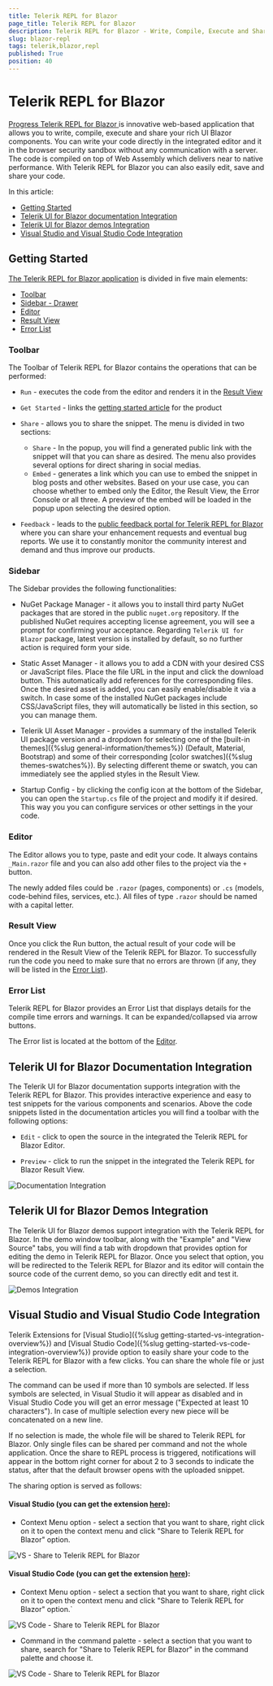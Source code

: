 ```yaml
---
title: Telerik REPL for Blazor
page_title: Telerik REPL for Blazor
description: Telerik REPL for Blazor - Write, Compile, Execute and Share your rich UI Blazor components.
slug: blazor-repl
tags: telerik,blazor,repl
published: True
position: 40
---
```


# Telerik REPL for Blazor

<a href = "https://telerik.com/blazor-ui/repl/getting-started" target = "_blank"> Progress Telerik REPL for Blazor </a> is innovative web-based application that allows you to write, compile, execute and share your rich UI Blazor components. You can write your code directly in the integrated editor and it in the browser security sandbox without any communication with a server. The code is compiled on top of Web Assembly which delivers near to native performance. With Telerik REPL for Blazor you can also easily edit, save and share your code.

In this article:

* [Getting Started](#getting-started)
* [Telerik UI for Blazor documentation Integration](#telerik-ui-for-blazor-documentation-integration)
* [Telerik UI for Blazor demos Integration](#telerik-ui-for-blazor-demos-integration)
* [Visual Studio and Visual Studio Code Integration](#visual-studio-and-visual-studio-code-integration)

## Getting Started

<a href = "https://blazorrepl.telerik.com/" target = "_blank">The Telerik REPL for Blazor application</a> is divided in five main elements:

* [Toolbar](#toolbar)
* [Sidebar - Drawer](#sidebar---drawer)
* [Editor](#editor)
* [Result View](#result-view)
* [Error List](#error-list)

<!-- ![Overview](images/repl-overview.png) -->

### Toolbar

The Toolbar of Telerik REPL for Blazor contains the operations that can be performed:

* `Run` - executes the code from the editor and renders it in the [Result View](#result-view)

* `Get Started` - links the [getting started article](https://telerik.com/blazor-ui/repl/getting-started) for the product

* `Share` - allows you to share the snippet. The menu is divided in two sections:
    *  `Share` - In the popup, you will find a generated public link with the snippet will that you can share as desired. The menu also provides several options for direct sharing in social medias.
    * `Embed` - generates a link which you can use to embed the snippet in blog posts and other websites. Based on your use case, you can choose whether to embed only the Editor, the Result View, the Error Console or all three. A preview of the embed will be loaded in the popup upon selecting the desired option.
    
* `Feedback` - leads to the [public feedback portal for Telerik REPL for Blazor](https://feedback.telerik.com/repl) where you can share your enhancement requests and eventual bug reports. We use it to constantly monitor the community interest and demand and thus improve our products.

### Sidebar

The Sidebar provides the following functionalities:

* NuGet Package Manager - it allows you to install third party NuGet packages that are stored in the public `nuget.org` repository. If the published NuGet requires accepting license agreement, you will see a prompt for confirming your acceptance. Regarding `Telerik UI for Blazor` package, latest version is installed by default, so no further action is required form your side.

* Static Asset Manager - it allows you to add a CDN with your desired CSS or JavaScript files. Place the file URL in the input and click the download button. This automatically add references for the corresponding files. Once the desired asset is added, you can easily enable/disable it via a switch. In case some of the installed NuGet packages include CSS/JavaScript files, they will automatically be listed in this section, so you can manage them.

* Telerik UI Asset Manager - provides a summary of the installed Telerik UI package version and a dropdown for selecting one of the [built-in themes]({%slug general-information/themes%}) (Default, Material, Bootstrap) and some of their corresponding [color swatches]({%slug themes-swatches%}). By selecting different theme or swatch, you can immediately see the applied styles in the Result View.

* Startup Config  - by clicking the config icon at the bottom of the Sidebar, you can open the `Startup.cs` file of the project and modify it if desired. This way you you can configure services or other settings in the your code.

### Editor

The Editor allows you to type, paste and edit your code. It always contains `_Main.razor` file and you can also add other files to the project via the `+` button.

The newly added files could be `.razor` (pages, components) or `.cs` (models, code-behind files, services, etc.). All files of type `.razor` should be named with a capital letter.

### Result View

Once you click the Run button, the actual result of your code will be rendered in the Result View of the Telerik REPL for Blazor. To successfully run the code you need to make sure that no errors are thrown (if any, they will be listed in the [Error List](#error-list)).

### Error List

Telerik REPL for Blazor provides an Error List that displays details for the compile time errors and warnings. It can be expanded/collapsed via arrow buttons.

The Error list is located at the bottom of the [Editor](#editor).

## Telerik UI for Blazor Documentation Integration

The Telerik UI for Blazor documentation supports integration with the Telerik REPL for Blazor. This provides interactive experience and easy to test snippets for the various components and scenarios. Above the code snippets listed in the documentation articles you will find a toolbar with the following options:

* `Edit` - click to open the source in the integrated the Telerik REPL for Blazor Editor.

* `Preview` - click to run the snippet in the integrated the Telerik REPL for Blazor Result View.


![Documentation Integration](images/repl-docs-integration.png)


## Telerik UI for Blazor Demos Integration

The Telerik UI for Blazor demos support integration with the Telerik REPL for Blazor. In the demo window toolbar, along with the "Example" and "View Source" tabs, you will find a tab with dropdown that provides option for editing the demo in Telerik REPL for Blazor. Once you select that option, you will be redirected to the Telerik REPL for Blazor and its editor will contain the source code of the current demo, so you can directly edit and test it.

![Demos Integration](images/repl-demos-integration.png)


## Visual Studio and Visual Studio Code Integration

Telerik Extensions for [Visual Studio]({%slug getting-started-vs-integration-overview%}) and [Visual Studio Code]({%slug getting-started-vs-code-integration-overview%}) provide option to easily share your code to the Telerik REPL for Blazor with a few clicks. You can share the whole file or just a selection.

The command can be used if more than 10 symbols are selected. If less symbols are selected, in Visual Studio it will appear as disabled and in Visual Studio Code you will get an error message ("Expected at least 10 characters"). In case of multiple selection every new piece will be concatenated on a new line.

If no selection is made, the whole file will be shared to Telerik REPL for Blazor. Only single files can be shared per command and not the whole application. Once the share to REPL process is triggered, notifications will appear in the bottom right corner for about 2 to 3 seconds to indicate the status, after that the default browser opens with the uploaded snippet.

The sharing option is served as follows:

#### Visual Studio (you can get the extension [here](https://marketplace.visualstudio.com/items?itemName=TelerikInc.TelerikBlazorVSExtensions)):
* Context Menu option - select a section that you want to share, right click on it to open the context menu and click "Share to Telerik REPL for Blazor" option.
    
![VS - Share to Telerik REPL for Blazor](images/vs-extension-share-to-repl.png)


#### Visual Studio Code (you can get the extension [here](https://marketplace.visualstudio.com/items?itemName=TelerikInc.blazortemplatewizard)):

* Context Menu option - select a section that you want to share, right click on it to open the context menu and click "Share to Telerik REPL for Blazor" option.`

![VS Code - Share to Telerik REPL for Blazor](images/vs-code-extension-share-to-repl.png)


* Command in the command palette - select a section that you want to share, search for "Share to Telerik REPL for Blazor" in the command palette and choose it.


![VS Code - Share to Telerik REPL for Blazor](images/vs-code-extension-share-to-repl-command-palette.png)
